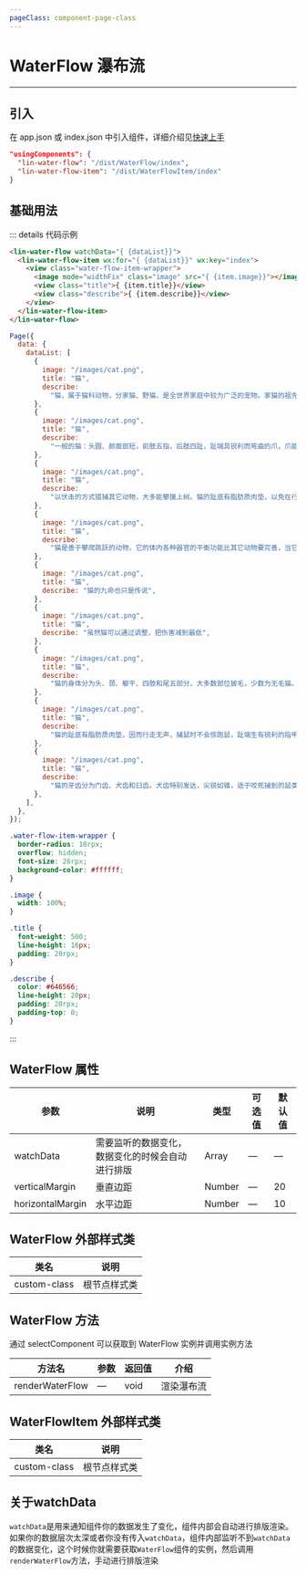 ```yaml
---
pageClass: component-page-class
---
```


# WaterFlow 瀑布流

---

<demo-image src='/componentImage/view/water-flow.png' />

## 引入

在 app.json 或 index.json 中引入组件，详细介绍见[快速上手](/guide/start)

```json
"usingComponents": {
  "lin-water-flow": "/dist/WaterFlow/index",
  "lin-water-flow-item": "/dist/WaterFlowItem/index"
}
```

## 基础用法

::: details 代码示例

```html
<lin-water-flow watchData="{ {dataList}}">
  <lin-water-flow-item wx:for="{ {dataList}}" wx:key="index">
    <view class="water-flow-item-wrapper">
      <image mode="widthFix" class="image" src="{ {item.image}}"></image>
      <view class="title">{ {item.title}}</view>
      <view class="describe">{ {item.describe}}</view>
    </view>
  </lin-water-flow-item>
</lin-water-flow>
```

```javascript
Page({
  data: {
    dataList: [
      {
        image: "/images/cat.png",
        title: "猫",
        describe:
          "猫，属于猫科动物，分家猫、野猫，是全世界家庭中较为广泛的宠物。家猫的祖先据推测是起源于古埃及的沙漠猫，波斯的波斯猫，已经被人类驯化了3500年（但未像狗一样完全地被驯化）",
      },
      {
        image: "/images/cat.png",
        title: "猫",
        describe:
          "一般的猫：头圆、颜面部短，前肢五指，后肢四趾，趾端具锐利而弯曲的爪，爪能伸缩。夜行性。",
      },
      {
        image: "/images/cat.png",
        title: "猫",
        describe:
          "以伏击的方式猎捕其它动物，大多能攀援上树。猫的趾底有脂肪质肉垫，以免在行走时发出声响，捕猎时也不会惊跑鼠。行进时爪子处于收缩状态，防止爪被磨钝，在捕鼠和攀岩时会伸出来。",
      },
      {
        image: "/images/cat.png",
        title: "猫",
        describe:
          "猫是善于攀爬跳跃的动物，它的体内各种器官的平衡功能比其它动物要完善，当它从高处跳下来时，身体失去平衡，神经系统会迅速的指挥骨骼肌以最快的速度运动，将失去平衡的身体调整到正常的位置。",
      },
      {
        image: "/images/cat.png",
        title: "猫",
        describe: "猫的九命也只是传说",
      },
      {
        image: "/images/cat.png",
        title: "猫",
        describe: "虽然猫可以通过调整，把伤害减到最低",
      },
      {
        image: "/images/cat.png",
        title: "猫",
        describe:
          "猫的身体分为头、颈、躯干、四肢和尾五部分，大多数部位披毛，少数为无毛猫。",
      },
      {
        image: "/images/cat.png",
        title: "猫",
        describe:
          "猫的趾底有脂肪质肉垫，因而行走无声，捕鼠时不会惊跑鼠，趾端生有锐利的指甲。爪能够缩进和伸出。猫在休息和行走时爪缩进去，只在捕鼠和攀爬时伸出来，防止指甲被磨钝。猫的前肢有五指，后肢有四指。",
      },
      {
        image: "/images/cat.png",
        title: "猫",
        describe:
          "猫的牙齿分为门齿、犬齿和臼齿。犬齿特别发达，尖锐如锥，适于咬死捕到的鼠类，臼齿的咀嚼面有尖锐的突起，适于把肉嚼碎；门齿不发达。",
      },
    ],
  },
});
```

```css
.water-flow-item-wrapper {
  border-radius: 10rpx;
  overflow: hidden;
  font-size: 26rpx;
  background-color: #ffffff;
}

.image {
  width: 100%;
}

.title {
  font-weight: 500;
  line-height: 16px;
  padding: 20rpx;
}

.describe {
  color: #646566;
  line-height: 20px;
  padding: 20rpx;
  padding-top: 0;
}
```

:::

## WaterFlow 属性

| 参数             | 说明                                             | 类型   | 可选值 | 默认值 |
| ---------------- | ------------------------------------------------ | ------ | ------ | ------ |
| watchData        | 需要监听的数据变化，数据变化的时候会自动进行排版 | Array  | —      | —      |
| verticalMargin   | 垂直边距                                         | Number | —      | 20     |
| horizontalMargin | 水平边距                                         | Number | —      | 10     |

## WaterFlow 外部样式类

| 类名     | 说明         |
| ------------ | ------------ |
| custom-class | 根节点样式类 |

## WaterFlow 方法

通过 selectComponent 可以获取到 WaterFlow 实例并调用实例方法

| 方法名          | 参数 | 返回值 | 介绍       |
| --------------- | ---- | ------ | ---------- |
| renderWaterFlow | —    | void   | 渲染瀑布流 |

## WaterFlowItem 外部样式类

| 类名     | 说明         |
| ------------ | ------------ |
| custom-class | 根节点样式类 |

## 关于watchData

`watchData`是用来通知组件你的数据发生了变化，组件内部会自动进行排版渲染。如果你的数据层次太深或者你没有传入`watchData`，组件内部监听不到`watchData`的数据变化，这个时候你就需要获取`WaterFlow`组件的实例，然后调用`renderWaterFlow`方法，手动进行排版渲染
